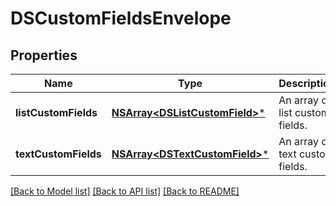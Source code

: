 # DSCustomFieldsEnvelope

## Properties
Name | Type | Description | Notes
------------ | ------------- | ------------- | -------------
**listCustomFields** | [**NSArray&lt;DSListCustomField&gt;***](DSListCustomField.md) | An array of list custom fields. | [optional] 
**textCustomFields** | [**NSArray&lt;DSTextCustomField&gt;***](DSTextCustomField.md) | An array of text custom fields. | [optional] 

[[Back to Model list]](../README.md#documentation-for-models) [[Back to API list]](../README.md#documentation-for-api-endpoints) [[Back to README]](../README.md)


